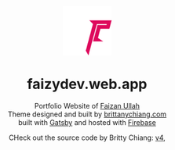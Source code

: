 <div align="center">
  <img alt="Logo" src="./src/images/logo.png" width="100" />
</div>
<h1 align="center">
  faizydev.web.app
</h1>
<p align="center">
  Portfolio Website of <a href="https://faizydev.web.app" target="_blank">Faizan Ullah</a><br/>Theme designed and built by <a href="https://brittanychiang.com" target="_blank">brittanychiang.com</a><br/>built with <a href="https://www.gatsbyjs.org/" target="_blank">Gatsby</a> and hosted with <a href="https://www.firebase.com/" target="_blank">Firebase</a>
</p>
<p align="center">
  CHeck out the source code by Britty Chiang:
  <a href="https://github.com/bchiang7/v4" target="_blank">v4</a>,
</p>